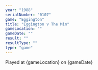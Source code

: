```yaml
---
year: "1988"
serialNumber: "0107" 
game: "Eggington"
title: "Eggington v The Min"
gameLocation: ""
gameDate: ""
result: ""
resultType: ""
type: "game"
---
```


Played at {gameLocation} on {gameDate} 